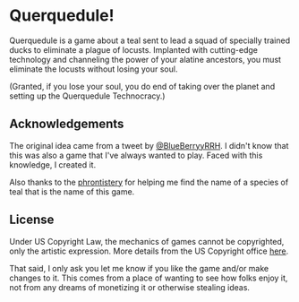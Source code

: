 # Querquedule!
Querquedule is a game about a teal sent to lead a squad of specially trained ducks to eliminate a plague of locusts. Implanted with cutting-edge technology and channeling the power of your alatine ancestors, you must eliminate the locusts without losing your soul.

(Granted, if you lose your soul, you do end of taking over the planet and setting up the Querquedule Technocracy.)

## Acknowledgements

The original idea came from a tweet by [@BlueBerryyRRH](https://twitter.com/BlueBerryyRRH/status/1232999970258722817). I didn't know that this was also a game that I've always wanted to play. Faced with this knowledge, I created it.

Also thanks to the [phrontistery](http://phrontistery.info/) for helping me find the name of a species of teal that is the name of this game.

## License

Under US Copyright Law, the mechanics of games cannot be copyrighted, only the artistic expression. More details from the US Copyright office [here](https://www.copyright.gov/fls/fl108.pdf).

That said, I only ask you let me know if you like the game and/or make changes to it. This comes from a place of wanting to see how folks enjoy it, not from any dreams of monetizing it or otherwise stealing ideas.
